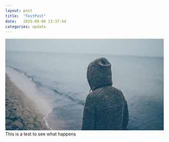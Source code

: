 ```yaml
---
layout: post
title:  "TestPost"
date:   2015-09-06 13:37:44
categories: update
---
```


<img src="/images/pic01.jpg">
This is a test to see what happens